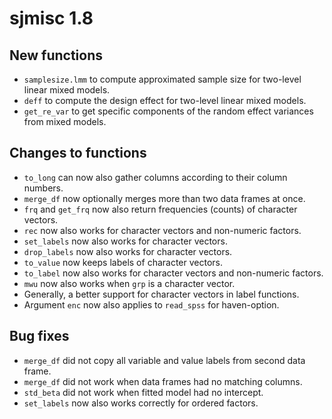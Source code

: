# sjmisc 1.8

## New functions

* `samplesize.lmm` to compute approximated sample size for two-level linear mixed models.
* `deff` to compute the design effect for two-level linear mixed models.
* `get_re_var` to get specific components of the random effect variances from mixed models.

## Changes to functions

* `to_long` can now also gather columns according to their column numbers.
* `merge_df` now optionally merges more than two data frames at once.
* `frq` and `get_frq` now also return frequencies (counts) of character vectors.
* `rec` now also works for character vectors and non-numeric factors.
* `set_labels` now also works for character vectors.
* `drop_labels` now also works for character vectors.
* `to_value` now keeps labels of character vectors.
* `to_label` now also works for character vectors and non-numeric factors.
* `mwu` now also works when `grp` is a character vector.
* Generally, a better support for character vectors in label functions.
* Argument `enc` now also applies to `read_spss` for haven-option.

## Bug fixes

* `merge_df` did not copy all variable and value labels from second data frame.
* `merge_df` did not work when data frames had no matching columns.
* `std_beta` did not work when fitted model had no intercept.
* `set_labels` now also works correctly for ordered factors.
